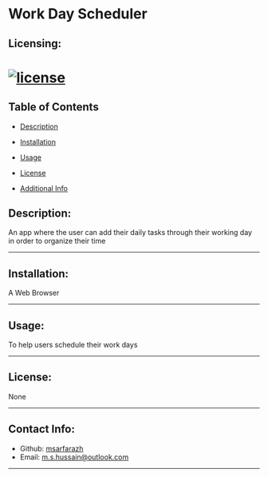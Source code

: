# Work Day Scheduler
 
  ## Licensing:
  [![license](https://img.shields.io/badge/license-None-blue)](https://shields.io)
  ========================
  ## Table of Contents 
  - [Description](#desc)

  - [Installation](#reqs)

  - [Usage](#usage)

  - [License](#License)

  - [Additional Info](#additional-info)


  ## Description:
  An app where the user can add their daily tasks through their working day in order to organize their time

  _________________________

  


  ## Installation:
  A Web Browser

  _________________________

  


  ## Usage:
  To help users schedule their work days

  _________________________

  


  ## License:
  None

  _________________________

  


  ## Contact Info:
   - Github: [msarfarazh](https://github.com/msarfarazh)
  - Email: m.s.hussain@outlook.com

  ______________________________

